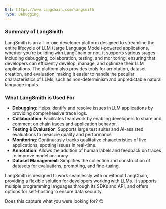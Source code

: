 ```yaml
---
Url: https://www.langchain.com/langsmith
Type: Debugging
---
```

### Summary of LangSmith

LangSmith is an all-in-one developer platform designed to streamline the entire lifecycle of LLM (Large Language Model)-powered applications, whether you’re building with LangChain or not. It supports various stages including debugging, collaboration, testing, and monitoring, ensuring that developers can efficiently develop, manage, and optimize their LLM applications. The platform also provides tools for annotation, dataset creation, and evaluation, making it easier to handle the peculiar characteristics of LLMs, such as non-determinism and unpredictable natural language inputs.

### What LangSmith is Used For

- **Debugging**: Helps identify and resolve issues in LLM applications by providing comprehensive trace logs.
- **Collaboration**: Facilitates teamwork by enabling developers to share and comment on chain traces and application behavior.
- **Testing & Evaluation**: Supports large test suites and AI-assisted evaluations to measure quality and performance.
- **Monitoring**: Continuously tracks qualitative characteristics of live applications, spotting issues in real-time.
- **Annotation**: Allows the addition of human labels and feedback on traces to improve model accuracy.
- **Dataset Management**: Simplifies the collection and construction of datasets for evaluations, prompting, and fine-tuning.

LangSmith is designed to work seamlessly with or without LangChain, providing a flexible solution for developers working with LLMs. It supports multiple programming languages through its SDKs and API, and offers options for self-hosting to ensure data security.

Does this capture what you were looking for? 😊